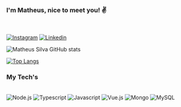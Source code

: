 ### I'm Matheus, nice to meet you! ✌️
<br/>

[![Instagram](https://img.shields.io/badge/Instagram-E4405F?style=for-the-badge&logo=instagram&logoColor=white)](https://www.instagram.com/msant99_/)
[![Linkedin](https://img.shields.io/badge/LinkedIn-0077B5?style=for-the-badge&logo=linkedin&logoColor=white)](https://www.linkedin.com/in/matheussilva-/)


![Matheus Silva GitHub stats](https://github-readme-stats.vercel.app/api?username=mathsant&show_icons=true&theme=dark)

[![Top Langs](https://github-readme-stats.vercel.app/api/top-langs/?username=mathsant&layout=compact)](https://github.com/anuraghazra/github-readme-stats)

### My Tech's

<div style="display: inline_block"><br/>
    <img align="center" alt="Node.js" src="https://img.shields.io/badge/Node.js-43853D?style=for-the-badge&logo=node.js&logoColor=white">
    <img align="center" alt="Typescript" src="https://img.shields.io/badge/TypeScript-007ACC?style=for-the-badge&logo=typescript&logoColor=white">
    <img align="center" alt="Javascript" src="https://img.shields.io/badge/JavaScript-323330?style=for-the-badge&logo=javascript&logoColor=F7DF1E">
    <img align="center" alt="Vue.js" src="https://img.shields.io/badge/Vue.js-35495E?style=for-the-badge&logo=vue.js&logoColor=4FC08D">
    <img align="center" alt="Mongo" src="https://img.shields.io/badge/MongoDB-4EA94B?style=for-the-badge&logo=mongodb&logoColor=white">
    <img align="center" alt="MySQL" src="https://img.shields.io/badge/MySQL-00000F?style=for-the-badge&logo=mysql&logoColor=white">
</div><br/>
